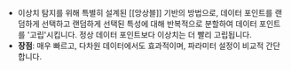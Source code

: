 - 이상치 탐지를 위해 특별히 설계된 [[앙상블]] 기반의 방법으로, 데이터 포인트를 랜덤하게 선택하고 랜덤하게 선택된 특성에 대해 반복적으로 분할하여 데이터 포인트를 '고립'시킵니다. 정상 데이터 포인트보다 이상치는 더 빨리 고립됩니다.
- **장점**: 매우 빠르고, 다차원 데이터에서도 효과적이며, 파라미터 설정이 비교적 간단합니다.